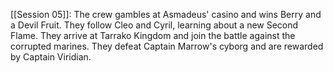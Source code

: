  [[Session 05]]: The crew gambles at Asmadeus' casino and wins Berry and a Devil Fruit. They follow Cleo and Cyril, learning about a new Second Flame. They arrive at Tarrako Kingdom and join the battle against the corrupted marines. They defeat Captain Marrow's cyborg and are rewarded by Captain Viridian.